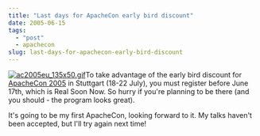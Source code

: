 ```yaml
---
title: "Last days for ApacheCon early bird discount"
date: 2005-06-15
tags: 
  - "post"
  - apachecon
slug: last-days-for-apachecon-early-bird-discount
---
```


[![ac2005eu_135x50.gif](/assets/images/movable-type-blog-archives/ac2005eu_135x50.gif)](http://apachecon.com/2005/EU)To take advantage of the early bird discount for [ApacheCon 2005](http://apachecon.com/2005/EU/) in Stuttgart (18-22 July), you must register before June 17th, which is Real Soon Now. So hurry if you're planning to be there (and you should - the program looks great).

It's going to be my first ApacheCon, looking forward to it. My talks haven't been accepted, but I'll try again next time!
